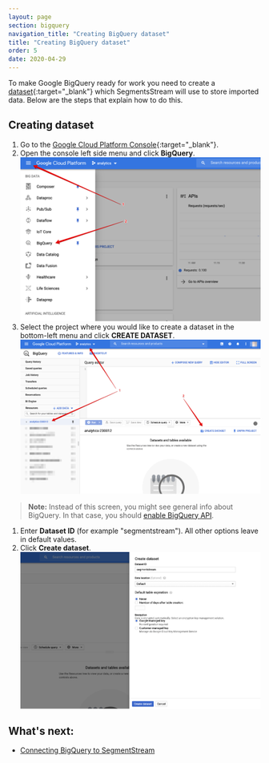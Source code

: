 ```yaml
---
layout: page
section: bigquery
navigation_title: "Creating BigQuery dataset"
title: "Creating BigQuery dataset"
order: 5
date: 2020-04-29
---
```


<!---
In this article explained how to create Google BigQuery dataset
-->
To make Google BigQuery ready for work you need to create a [dataset](https://cloud.google.com/bigquery/docs/datasets-intro){:target="_blank"} which SegmentsStream will use to store imported data.
Below are the steps that explain how to do this.

## Creating dataset
1. Go to the [Google Cloud Platform Console](https://console.cloud.google.com/){:target="_blank"}.
2. Open the console left side menu and click **BigQuery**.
![Click on BigQuery](/img/bigquery_dataset.1.png)
3. Select the project where you would like to create a dataset in the bottom-left menu and click **CREATE DATASET**.
![Create dataset](/img/bigquery_dataset.2.png)
> **Note:** Instead of this screen, you might see general info about BigQuery. In that case, you should [enable BigQuery API](enabling-bigquery-api).

1. Enter **Dataset ID** (for example "segmentstream"). All other options leave in default values.
2. Click **Create dataset**.
![Dataset creation page](/img/bigquery_dataset.4.png)

## What's next:
* [Connecting BigQuery to SegmentStream](connecting-bigquery)
